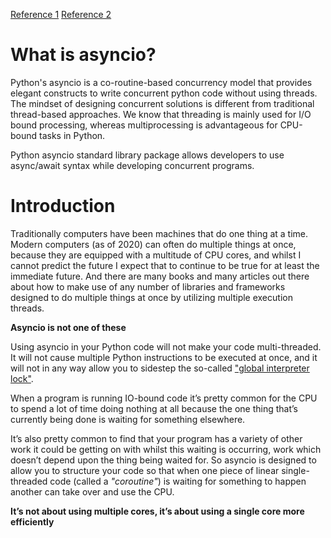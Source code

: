 [Reference 1](https://bbc.github.io/cloudfit-public-docs/asyncio/asyncio-part-1.html)
[Reference 2](https://medium.com/dev-bits/a-minimalistic-guide-for-understanding-asyncio-in-python-52c436c244ea)

# What is asyncio?

Python's asyncio is a co-routine-based concurrency model that provides elegant constructs to write concurrent python code without using threads. The mindset of designing concurrent solutions is different from traditional thread-based approaches. We know that threading is mainly used for I/O bound processing, whereas multiprocessing is advantageous for CPU-bound tasks in Python.

Python asyncio standard library package allows developers to use async/await syntax while developing concurrent programs.


# Introduction

Traditionally computers have been machines that do one thing at a time. Modern computers (as of 2020) can often do multiple things at once, because they are equipped with a multitude of CPU cores, and whilst I cannot predict the future I expect that to continue to be true for at least the immediate future. And there are many books and many articles out there about how to make use of any number of libraries and frameworks designed to do multiple things at once by utilizing multiple execution threads.

**Asyncio is not one of these**

Using asyncio in your Python code will not make your code multi-threaded. It will not cause multiple Python instructions to be executed at once, and it will not in any way allow you to sidestep the so-called ["global interpreter lock"](https://wiki.Python.org/moin/GlobalInterpreterLock).

When a program is running IO-bound code it’s pretty common for the CPU to spend a lot of time doing nothing at all because the one thing that’s currently being done is waiting for something elsewhere.

It’s also pretty common to find that your program has a variety of other work it could be getting on with whilst this waiting is occurring, work which doesn’t depend upon the thing being waited for. So asyncio is designed to allow you to structure your code so that when one piece of linear single-threaded code (called a _"coroutine"_) is waiting for something to happen another can take over and use the CPU.

**It’s not about using multiple cores, it’s about using a single core more efficiently**